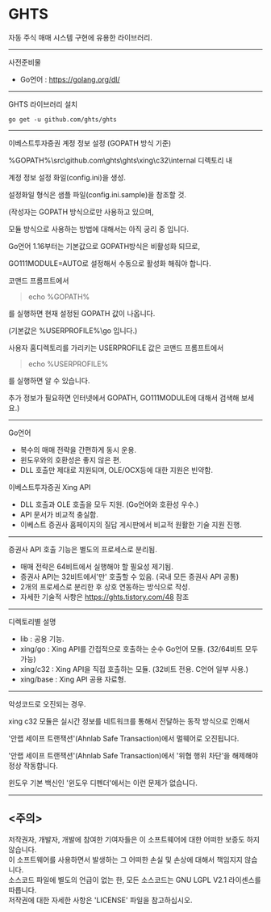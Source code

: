 GHTS
====

자동 주식 매매 시스템 구현에 유용한 라이브러리.  

*********************************************************

사전준비물
- Go언어 : https://golang.org/dl/

<!--

-->
*********************************************************
GHTS 라이브러리 설치

<pre><code>go get -u github.com/ghts/ghts</code></pre>
 
*********************************************************    
이베스트투자증권 계정 정보 설정 (GOPATH 방식 기준)

%GOPATH%\src\github.com\ghts\ghts\xing\c32\internal 디렉토리 내

계정 정보 설정 화일(config.ini)을 생성. 

설정화일 형식은 샘플 파일(config.ini.sample)을 참조할 것.

(작성자는 GOPATH 방식으로만 사용하고 있으며, 

모듈 방식으로 사용하는 방법에 대해서는 아직 궁리 중 입니다.

Go언어 1.16부터는 기본값으로 GOPATH방식은 비활성화 되므로,

GO111MODULE=AUTO로 설정해서 수동으로 활성화 해줘야 합니다.

코맨드 프롬프트에서 

> echo %GOPATH% 

를 실행하면 현재 설정된 GOPATH 값이 나옵니다.

(기본값은 %USERPROFILE%\go 입니다.)

사용자 홈디렉토리를 가리키는 USERPROFILE 값은 코맨드 프롬프트에서 

> echo %USERPROFILE%

를 실행하면 알 수 있습니다.

추가 정보가 필요하면 인터넷에서 GOPATH, GO111MODULE에 대해서 검색해 보세요.)

*********************************************************

Go언어
- 복수의 매매 전략을 간편하게 동시 운용.
- 윈도우와의 호환성은 좋지 않은 편.
- DLL 호출만 제대로 지원되며, OLE/OCX등에 대한 지원은 빈약함.

이베스트투자증권 Xing API
- DLL 호출과 OLE 호출을 모두 지원. (Go언어와 호환성 우수.)
- API 문서가 비교적 충실함.
- 이베스트 증권사 홈페이지의 질답 게시판에서 비교적 원활한 기술 지원 진행.

*********************************************************

증권사 API 호출 기능은 별도의 프로세스로 분리됨.

- 매매 전략은 64비트에서 실행해야 할 필요성 제기됨.
- 증권사 API는 32비트에서'만' 호출할 수 있음. (국내 모든 증권사 API 공통)
- 2개의 프로세스로 분리한 후 상호 연동하는 방식으로 작성.
- 자세한 기술적 사항은 https://ghts.tistory.com/48 참조
*********************************************************

디렉토리별 설명
- lib : 공용 기능.
- xing/go : Xing API를 간접적으로 호출하는 순수 Go언어 모듈. (32/64비트 모두 가능)
- xing/c32 : Xing API을 직접 호출하는 모듈. (32비트 전용. C언어 일부 사용.)
- xing/base : Xing API 공용 자료형.

*********************************************************

악성코드로 오진되는 경우.

xing c32 모듈은 실시간 정보를 네트워크를 통해서 전달하는 동작 방식으로 인해서 

'안랩 세이프 트랜잭션'(Ahnlab Safe Transaction)에서 멀웨어로 오진됩니다.

'안랩 세이프 트랜잭션'(Ahnlab Safe Transaction)에서 '위협 행위 차단'을 해제해야 정상 작동합니다.

윈도우 기본 백신인 '윈도우 디펜더'에서는 이런 문제가 없습니다.

*********************************************************

<주의>
------
저작권자, 개발자, 개발에 참여한 기여자들은 이 소프트웨어에 대한 어떠한 보증도 하지 않습니다.  
이 소프트웨어를 사용하면서 발생하는 그 어떠한 손실 및 손상에 대해서 책임지지 않습니다.  
소스코드 파일에 별도의 언급이 없는 한, 모든 소스코드는 GNU LGPL V2.1 라이센스를 따릅니다.  
저작권에 대한 자세한 사항은 'LICENSE' 파일을 참고하십시오.  
